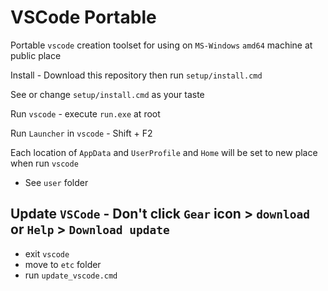 # VSCode Portable

Portable `vscode` creation toolset for using on `MS-Windows` `amd64` machine at public place

Install - Download this repository then run `setup/install.cmd`

See or change `setup/install.cmd` as your taste

Run `vscode` - execute `run.exe` at root

Run `Launcher` in `vscode` - Shift + F2

Each location of `AppData` and `UserProfile` and `Home` will be set to new place when run `vscode`
 - See `user` folder

## Update `VSCode` - Don't click `Gear` icon > `download` or `Help` > `Download update`
* exit `vscode`
* move to `etc` folder
* run `update_vscode.cmd`
